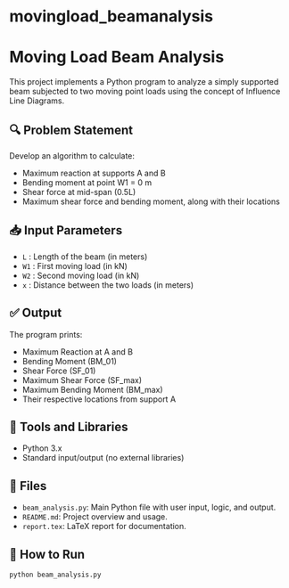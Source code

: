 # movingload_beamanalysis
# Moving Load Beam Analysis

This project implements a Python program to analyze a simply supported beam subjected to two moving point loads using the concept of Influence Line Diagrams.

## 🔍 Problem Statement

Develop an algorithm to calculate:

- Maximum reaction at supports A and B
- Bending moment at point W1 = 0 m
- Shear force at mid-span (0.5L)
- Maximum shear force and bending moment, along with their locations

## 📥 Input Parameters

- `L` : Length of the beam (in meters)
- `W1` : First moving load (in kN)
- `W2` : Second moving load (in kN)
- `x` : Distance between the two loads (in meters)

## ✅ Output

The program prints:

- Maximum Reaction at A and B
- Bending Moment (BM_01)
- Shear Force (SF_01)
- Maximum Shear Force (SF_max)
- Maximum Bending Moment (BM_max)
- Their respective locations from support A

## 🧮 Tools and Libraries

- Python 3.x
- Standard input/output (no external libraries)

## 📄 Files

- `beam_analysis.py`: Main Python file with user input, logic, and output.
- `README.md`: Project overview and usage.
- `report.tex`: LaTeX report for documentation.

## 🚀 How to Run

```bash
python beam_analysis.py
